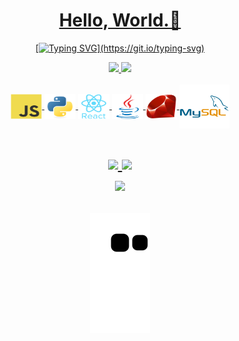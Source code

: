 <a href="https://github.com/SrPinheiro">
<div align="center">
 <h1>Hello, World.🌹</h1>
 
[![Typing SVG](https://readme-typing-svg.herokuapp.com?font=Fira+Code&pause=1000&width=435&lines=%E2%80%8E+%E2%80%8E+%E2%80%8E+%E2%80%8E+%E2%80%8E+%E2%80%8E+%E2%80%8E+%E2%80%8E+%E2%80%8ESauda%C3%A7%C3%B5es+visitante.;%E2%80%8E+%E2%80%8E+%E2%80%8E+%E2%80%8E+%E2%80%8E+%E2%80%8E+%E2%80%8E+%E2%80%8E+Me+Chamo+Leonardo%2C+Prazer.;%E2%80%8E+%E2%80%8E+%E2%80%8E+%E2%80%8E+%E2%80%8E+%E2%80%8E+%E2%80%8E+%E2%80%8E+%E2%80%8EBack-End+Developer.)](https://git.io/typing-svg)

<img height="160em" src="https://github-readme-stats.vercel.app/api?username=SrPinheiro&show_icons=true&theme=github_dark&count_private=true"/>
<img height="160em" src="https://github-readme-stats.vercel.app/api/top-langs/?username=SrPinheiro&layout=compact&exclude_repo=Jupyter-notebooks&theme=github_dark"/>

  <div align="center" style="display: inline_block"><br>
   
  <img align="center" alt="Leo-Js" height="40" width="50" src="https://raw.githubusercontent.com/devicons/devicon/master/icons/javascript/javascript-original.svg" title = JavaScript>
   
<!--  <img align="center" alt="Leo-HTML" height="40" width="50" src="https://raw.githubusercontent.com/devicons/devicon/master/icons/html5/html5-original.svg" title = "HTML">
   
  <img align="center" alt="Leo-CSS" height="40" width="50" src="https://raw.githubusercontent.com/devicons/devicon/master/icons/css3/css3-original.svg" title = "CSS"> -->
   
  <img align="center" alt="Leo-Python" height="40" width="50" src="https://raw.githubusercontent.com/devicons/devicon/master/icons/python/python-original.svg" title = "Python">
   
   <img align="center" alt="Leo-React" height="40" width="50" src="https://raw.githubusercontent.com/devicons/devicon/master/icons/react/react-original-wordmark.svg" title = "React">
   
   
   
  <img align="center" alt="Leo-Java" height="40" width="50" src="https://raw.githubusercontent.com/devicons/devicon/master/icons/java/java-original.svg" title = "Java">
  
  <img align="center" alt="Leo-Ruby" height="40" width="50" src="https://raw.githubusercontent.com/devicons/devicon/master/icons/ruby/ruby-original.svg" title = "Ruby">
  
  <img align="center" alt="Leo-mysql" height="70" width="80" src="https://raw.githubusercontent.com/devicons/devicon/master/icons/mysql/mysql-original-wordmark.svg" title = "MySql">
   
 
</div> 

  <div align="center"> 
    <h1> <h1>
   <a href="https://www.instagram.com/skleogp/" target="_blank">
      <img src="https://img.shields.io/badge/-Instagram-%23E4405F?style=for-the-badge&logo=instagram&logoColor=white" target="_blank">
   </a> 
   
   <a href="https://www.linkedin.com/in/LeonardoPinheiro-LP/" target="_blank">
       <img src="https://img.shields.io/badge/LinkedIn-0077B5?style=for-the-badge&logo=linkedin&logoColor=white" target="_blank">
   </a> 
     <div align="center">
<img src= "https://media1.giphy.com/media/qtwCa6mm8E3tPVQEMK/giphy.gif?cid=790b76119634ab5ee006d2dbc8d7bee65cfff416c645a644&rid=giphy.gif" width="500px" align="center">
     </div>
     
![Snake animation](https://github.com/SrPinheiro/SrPinheiro/blob/output/github-contribution-grid-snake.svg)
 
</div>
    
